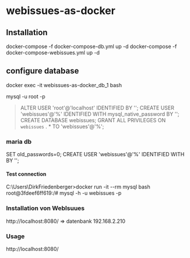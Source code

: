 # webissues-as-docker


## Installation

docker-compose  -f docker-compose-db.yml up -d 
docker-compose  -f docker-compose-webissues.yml up -d

## configure database
docker exec -it webissues-as-docker_db_1 bash

mysql -u root -p
> ALTER USER 'root'@'localhost' IDENTIFIED BY '<root-password>';
> CREATE USER 'webissues'@'%' IDENTIFIED WITH mysql_native_password BY '<webissues-password>';
> CREATE DATABASE webissues;
> GRANT ALL PRIVILEGES ON `webissues` . * TO 'webissues'@'%';

### maria db
SET old_passwords=0;
CREATE USER 'webissues'@'%' IDENTIFIED WITH BY '<webissues-password>';

#### Test connection

C:\Users\DirkFriedenberger>docker run -it --rm mysql bash
root@3fdeef6ff619:/# mysql -h <hostname> -u webissues -p

### Installation von WebIsuues

http://localhost:8080/ => datenbank 192.168.2.210


### Usage 
http://localhost:8080/

